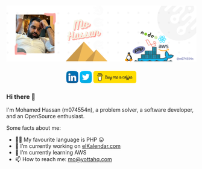 
# [![Mohamed Hassan @m074554n header](https://raw.githubusercontent.com/M074554N/M074554N/main/cover.png)](https://github.com/m074554n)

<p align='center'>
<a href="https://linkedin.com/in/m074554n/"><img height="32" src="https://github.com/M074554N/M074554N/blob/main/linkedin.png"></a>
<a href="https://twitter.com/m074554n/"><img height="32" src="https://github.com/M074554N/M074554N/blob/main/twitter.png"></a>
<a href="https://buymeacoffee.com/m074554n"><img height="32" src="https://github.com/M074554N/M074554N/blob/main/buymeacoffee.png"></a>
</p>

### Hi there 👋

I'm Mohamed Hassan (m074554n), a problem solver, a software developer, and an OpenSource enthusiast.

Some facts about me:

- 👨‍💻 My favourite language is PHP 😛
- 🔭 I’m currently working on [elKalendar.com](https://elKalendar.com)
- 🌱 I’m currently learning AWS
- 📫 How to reach me: mo@yottahq.com
